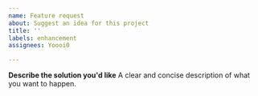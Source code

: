 ```yaml
---
name: Feature request
about: Suggest an idea for this project
title: ''
labels: enhancement
assignees: Yoooi0

---
```


**Describe the solution you'd like**
A clear and concise description of what you want to happen.
